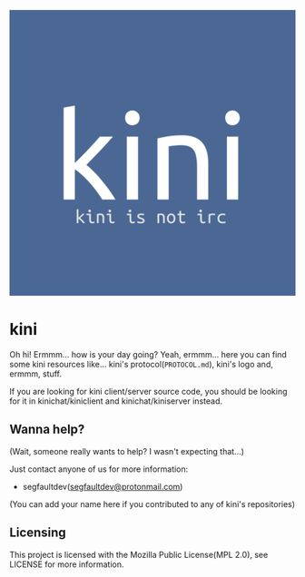 ![kini](https://raw.githubusercontent.com/kinichat/kini/master/kini.png)

# kini

Oh hi! Ermmm... how is your day going? Yeah, ermmm... here you can find some kini resources like... kini's protocol(`PROTOCOL.md`), kini's logo and, ermmm, stuff.

If you are looking for kini client/server source code, you should be looking for it in kinichat/kiniclient and kinichat/kiniserver instead.

## Wanna help?

(Wait, someone really wants to help? I wasn't expecting that...)

Just contact anyone of us for more information:
- segfaultdev(segfaultdev@protonmail.com)

(You can add your name here if you contributed to any of kini's repositories)

## Licensing

This project is licensed with the Mozilla Public License(MPL 2.0), see LICENSE for more information.
